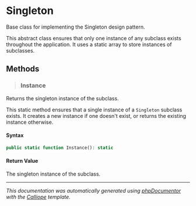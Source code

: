 # Singleton

Base class for implementing the Singleton design pattern.

This abstract class ensures that only one instance of any subclass exists
throughout the application. It uses a static array to store instances of
subclasses.

## Methods

> ### Instance

Returns the singleton instance of the subclass.

This static method ensures that a single instance of a `Singleton`
subclass exists. It creates a new instance if one doesn't exist, or
returns the existing instance otherwise.

#### Syntax

```php
public static function Instance(): static
```

#### Return Value

The singleton instance of the subclass.

---

*This documentation was automatically generated using [phpDocumentor](http://www.phpdoc.org/) with the [Calliope](https://github.com/DaphneWebFramework/Calliope) template.*
